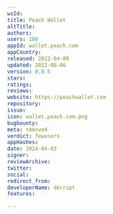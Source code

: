 ```yaml
---
wsId: 
title: Peach Wallet
altTitle: 
authors: 
users: 100
appId: wallet.peach.com
appCountry: 
released: 2022-04-09
updated: 2022-06-06
version: 0.0.5
stars: 
ratings: 
reviews: 
website: https://peachwallet.com
repository: 
issue: 
icon: wallet.peach.com.png
bugbounty: 
meta: removed
verdict: fewusers
appHashes: 
date: 2024-04-03
signer: 
reviewArchive: 
twitter: 
social: 
redirect_from: 
developerName: décript
features: 

---
```


